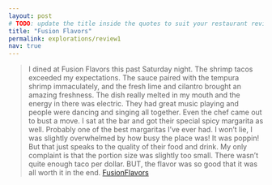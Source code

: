 ```yaml
---
layout: post
# TODO: update the title inside the quotes to suit your restaurant review needs
title: "Fusion Flavors"
permalink: explorations/review1
nav: true
---
```


>I dined at Fusion Flavors this past Saturday night. The shrimp tacos exceeded my expectations. The sauce paired with the tempura shrimp immaculately, and the fresh lime and cilantro brought an amazing freshness. The dish really melted in my mouth and the energy in there was electric. They had great music playing and people were dancing and singing all together. Even the chef came out to bust a move. I sat at the bar and got their special spicy margarita as well. Probably one of the best margaritas I’ve ever had. I won’t lie, I was slightly overwhelmed by how busy the place was! It was poppin! But that just speaks to the quality of their food and drink. My only complaint is that the portion size was slightly too small. There wasn’t quite enough taco per dollar. BUT, the flavor was so good that it was all worth it in the end. 
>[FusionFlavors](https://allegheny-college-cmpsc-105-spring-2024.github.io/resto-Faarisc/menu)
